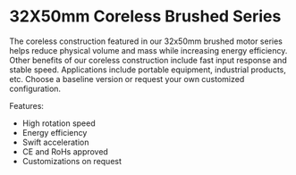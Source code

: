 # 32X50mm Coreless Brushed Series

The coreless construction featured in our 32x50mm brushed motor series helps reduce physical volume and mass while increasing energy efficiency.
Other benefits of our coreless construction include fast input response and stable speed. 
Applications include portable equipment, industrial products, etc. 
Choose a baseline version or request your own customized configuration.

Features:

* High rotation speed
* Energy efficiency
* Swift acceleration
* CE and RoHs approved
* Customizations on request
